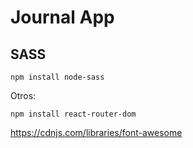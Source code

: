 # Journal App

## SASS

```
npm install node-sass

```

Otros:

```
npm install react-router-dom
```

https://cdnjs.com/libraries/font-awesome
